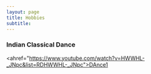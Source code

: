```yaml
---
layout: page
title: Hobbies
subtitle: 
---
```


### Indian Classical Dance

<ahref="https://www.youtube.com/watch?v=HWWHL-_JNpc&list=RDHWWHL-_JNpc">DAnce1</a>

